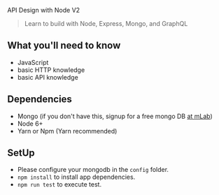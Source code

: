 API Design with Node V2
> Learn to build with Node, Express, Mongo, and GraphQL

## What you'll need to know
* JavaScript
* basic HTTP knowledge
* basic API knowledge

## Dependencies
* Mongo (if you don't have this, signup for a free mongo DB [at mLab](https://mlab.com/))
* Node 6+
* Yarn or Npm (Yarn recommended)

## SetUp
* Please configure your mongodb in the ```config``` folder.
* ```npm install``` to install app dependencies.
* ```npm run test``` to execute test.